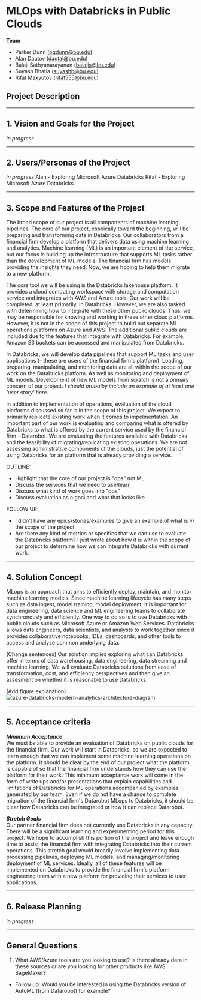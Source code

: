 # MLOps with Databricks in Public Clouds

**Team**

* Parker Dunn (pgdunn@bu.edu)
* Alan Dautov (dautal@bu.edu)
* Balaji Sathyanarayanan (balajis@bu.edu)
* Suyash Bhatia (suyashb@bu.edu)
* Rifat Maxyutov (rifat555@bu.edu)

## Project Description

** **
## 1. Vision and Goals for the Project
*in progress*

** **
## 2. Users/Personas of the Project
*in progress*
Alan - Exploring Microsoft Azure Databricks
Rifat - Exploring Microsoft Azure Databricks

** **
## 3. Scope and Features of the Project

The broad scope of our project is all components of machine learning pipelines. The core of our project, espeically toward the beginning, will be preparing and transforming data in Databricks. Our collaborators from a financial firm develop a platform that delivers data using machine learning and analytics. Machine learning (ML) is an important element of the service, but our focus is building up the infrastructure that supports ML tasks rather than the development of ML models. The financial firm has models providing the insights they need. Now, we are hoping to help them migrate to a new platform.

The core tool we will be using is the Databricks lakehouse platform. It provides a cloud computing workspace with storage and computation service and integrates with AWS and Azure tools. Our work will be completed, at least primarily, in Databricks. However, we are also tasked with determining how to integrate with these other public clouds. Thus, we may be responsible for knowing and working in these other cloud platforms. However, it is not in the scope of this project to build out separate ML operations platforms on Azure and AWS. The additional public clouds are included due to the features that integrate with Databricks. For example, Amazon S3 buckets can be accessed and manipulated from Databricks.

In Databricks, we will develop data pipelines that support ML tasks and user applications (- these are users of the financial firm's platform). Loading, preparing, manipulating, and monitoring data are all within the scope of our work on the Databricks platform. As well as monitoring and deployment of ML models. Development of new ML models from scratch is not a primary concern of our project. *_I should probalby include an example of at least one 'user story' here._*

In addition to implementation of operations, evaluation of the cloud platforms discussed so far is in the scope of this project. We expect to primarily replicate existing work when it comes to impelmentation. An important part of our work is evaluating and comparing what is offered by Databricks to what is offered by the current service used by the financial firm - Datarobot. We are evaluating the features available with Databricks and the feasibility of migrating/replicating existing operations. We are not assessing administrative components of the clouds, just the potential of using Databricks for an platform that is already providing a service.

OUTLINE:
* Highlight that the core of our project is "ops" not ML
* Discuss the services that we need to use/learn
* Discuss what kind of work goes into "ops"
* Discuss evaluation as a goal and what that looks like

FOLLOW UP:
* I didn't have any epics/stories/examples to give an example of what is *_in_* the scope of the project
* Are there any kind of metrics or specifics that we can use to evaluate the Databricks platform? I just wrote about how it is within the scope of our project to determine how we can integrate Databricks with current work.

** **
## 4. Solution Concept
MLops is an approach that aims to efficiently deploy, maintain, and monitor machine learning models. Since machine learning lifecycle has many steps such as data ingest, model training, model deployment, it is important for data engineering, data science and ML engineering teams to collaborate synchronously and efficiently. One way to do so is to use Databricks with public clouds such as Microsoft Azure or Amazon Web Services. Databricks allows data engineers, data scientists, and analysts to work together since it provides collaborative notebooks, IDEs, dashboards, and other tools to access and analyze common underlying data. 

(Change sentences) Our solution implies exploring what can Databricks offer in terms of data warehousing, data engineering, data streaming and machine learning. We will evaluate Databricks solutions from ease of transformation, cost, and efficiency perspectives and then give an assesment on whether it is reasonable to use Databricks.

(Add figure explanation)
![azure-databricks-modern-analytics-architecture-diagram](https://user-images.githubusercontent.com/75428513/194418588-d0de82ac-da30-41fb-9548-e236f2576045.png)


** **
## 5. Acceptance criteria

__*Minimum Acceptance*__  
We must be able to provide an evaluation of Databricks on public clouds for the financial firm. Our work will start in Databricks, so we are expected to learn enough that we can implement some machine learning operations on the platform. It should be clear by the end of our project what the platform is capable of so that the financial firm understands how they can use the platform for their work. This minimum acceptance work will come in the form of write ups and/or presentations that explain capabilities and limitations of Databricks for ML operations accompanied by examples generated by our team. Even if we do not have a chance to complete migration of the financial firm's Datarobot MLops to Databricks, it should be clear how Databricks can be integrated or how it can replace Datarobot.

__*Stretch Goals*__  
Our partner financial firm does not currently use Databricks in any capacity. There will be a significant learning and experimenting period for this project. We hope to accomplish this portion of the project and leave enough time to assist the financial firm with integrating Databricks into their current operations.
This stretch goal would broadly involve implementing data processing pipelines, deploying ML models, and managing/monitoring deployment of ML services. Ideally, all of these features will be implemented on Databricks to provide the financial firm's platform engineering team with a new platform for providing their services to user applications.

** **
## 6. Release Planning
*in progress*

** **
## General Questions
1. What AWS/Azure tools are you looking to use? Is there already data in these sources or are you looking for other products like AWS SageMaker?
  - Follow up: Would you be interested in using the Databricks version of AutoML (from Datarobot) for example?
